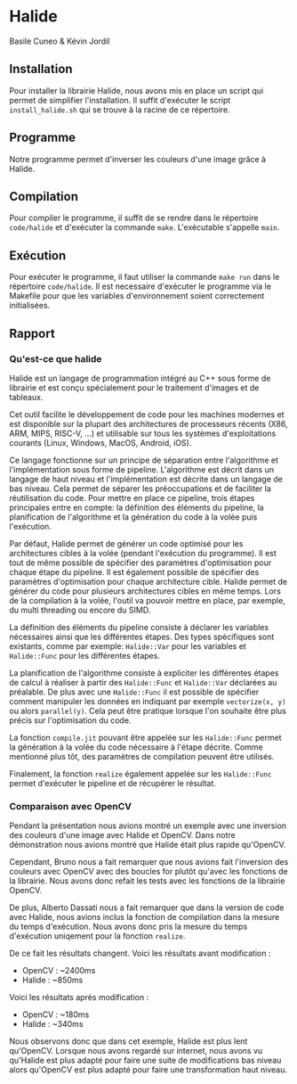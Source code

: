 # Halide

Basile Cuneo & Kévin Jordil

## Installation

Pour installer la librairie Halide, nous avons mis en place un script qui permet de simplifier l'installation. Il suffit d'exécuter le script `install_halide.sh` qui se trouve à la racine de ce répertoire.

## Programme

Notre programme permet d'inverser les couleurs d'une image grâce à Halide.

## Compilation

Pour compiler le programme, il suffit de se rendre dans le répertoire `code/halide` et d'exécuter la commande `make`. L'exécutable s'appelle `main`.

## Exécution

Pour exécuter le programme, il faut utiliser la commande `make run` dans le répertoire `code/halide`. Il est necessaire d'exécuter le programme via le Makefile pour que les variables d'environnement soient correctement initialisées.

## Rapport

### Qu'est-ce que halide 

Halide est un langage de programmation intégré au C++ sous forme de librairie et est conçu spécialement pour le traitement d'images et de tableaux. 

Cet outil facilite le développement de code pour les machines modernes et est disponible sur la plupart des architectures de processeurs récents (X86, ARM, MIPS, RISC-V, ...) et utilisable sur tous les systèmes d'exploitations courants (Linux, Windows, MacOS, Android, iOS).

Ce langage fonctionne sur un principe de séparation entre l'algorithme et l'implémentation sous forme de pipeline. L'algorithme est décrit dans un langage de haut niveau et l'implémentation est décrite dans un langage de bas niveau. Cela permet de séparer les préoccupations et de faciliter la réutilisation du code. Pour mettre en place ce pipeline, trois étapes principales entre en compte: la définition des éléments du pipeline, la planification de l'algorithme et la génération du code à la volée puis l'exécution.

Par défaut, Halide permet de générer un code optimisé pour les architectures cibles à la volée (pendant l'exécution du programme). Il est tout de même possible de spécifier des paramètres d'optimisation pour chaque étape du pipeline. Il est également possible de spécifier des paramètres d'optimisation pour chaque architecture cible. Halide permet de générer du code pour plusieurs architectures cibles en même temps. Lors de la compilation à la volée, l'outil va pouvoir mettre en place, par exemple, du multi threading ou encore du SIMD.

La définition des éléments du pipeline consiste à déclarer les variables nécessaires ainsi que les différentes étapes. Des types spécifiques sont existants, comme par exemple: `Halide::Var` pour les variables et `Halide::Func` pour les différentes étapes.

La planification de l'algorithme consiste à expliciter les différentes étapes de calcul à réaliser à partir des `Halide::Func` et `Halide::Var` déclarées au préalable. De plus avec une `Halide::Func` il est possible de spécifier comment manipuler les données en indiquant par exemple `vectorize(x, y)` ou alors `parallel(y)`. Cela peut être pratique lorsque l'on souhaite être plus précis sur l'optimisation du code.

La fonction `compile.jit` pouvant être appelée sur les `Halide::Func` permet la génération à la volée du code nécessaire à l'étape décrite. Comme mentionné plus tôt, des paramètres de compilation peuvent être utilisés.

Finalement, la fonction `realize` également appelée sur les `Halide::Func` permet d'exécuter le pipeline et de récupérer le résultat.

### Comparaison avec OpenCV

Pendant la présentation nous avions montré un exemple avec une inversion des couleurs d'une image avec Halide et OpenCV. Dans notre démonstration nous avions montré que Halide était plus rapide qu'OpenCV. 

Cependant, Bruno nous a fait remarquer que nous avions fait l'inversion des couleurs avec OpenCV avec des boucles for plutôt qu'avec les fonctions de la librairie. Nous avons donc refait les tests avec les fonctions de la librairie OpenCV.

De plus, Alberto Dassati nous a fait remarquer que dans la version de code avec Halide, nous avions inclus la fonction de compilation dans la mesure du temps d'exécution. Nous avons donc pris la mesure du temps d'exécution uniqement pour la fonction `realize`.

De ce fait les résultats changent. Voici les résultats avant modification :
* OpenCV : ~2400ms
* Halide : ~850ms

Voici les résultats après modification :
* OpenCV : ~180ms
* Halide : ~340ms

Nous observons donc que dans cet exemple, Halide est plus lent qu'OpenCV. Lorsque nous avons regardé sur internet, nous avons vu qu'Halide est plus adapté pour faire une suite de modifications bas niveau alors qu'OpenCV est plus adapté pour faire une transformation haut niveau.